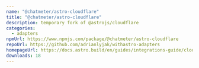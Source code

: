 ```yaml
---
name: "@chatmeter/astro-cloudflare"
title: "@chatmeter/astro-cloudflare"
description: temporary fork of @astrojs/cloudflare
categories:
  - adapters
npmUrl: https://www.npmjs.com/package/@chatmeter/astro-cloudflare
repoUrl: https://github.com/adrianlyjak/withastro-adapters
homepageUrl: https://docs.astro.build/en/guides/integrations-guide/cloudflare/
downloads: 18
---
```

